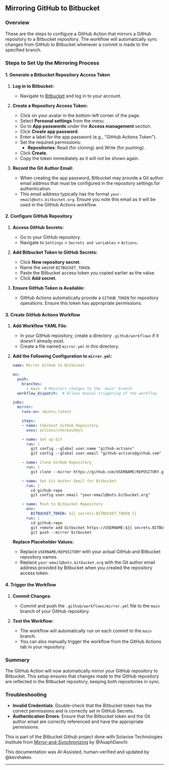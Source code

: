 
## Mirroring GitHub to Bitbucket

### Overview

These are the steps to configure a GitHub Action that mirrors a GitHub repository to a Bitbucket repository. The workflow will automatically sync changes from GitHub to Bitbucket whenever a commit is made to the specified branch.

### Steps to Set Up the Mirroring Process

#### 1. **Generate a Bitbucket Repository Access Token**

1. **Log in to Bitbucket:**
   - Navigate to [Bitbucket](https://bitbucket.org) and log in to your account.

2. **Create a Repository Access Token:**
   - Click on your avatar in the bottom-left corner of the page.
   - Select **Personal settings** from the menu.
   - Go to **App passwords** under the **Access management** section.
   - Click **Create app password**.
   - Enter a label for the app password (e.g., "GitHub Actions Token").
   - Set the required permissions:
     - **Repositories**: Read (for cloning) and Write (for pushing).
   - Click **Create**.
   - Copy the token immediately as it will not be shown again.

3. **Record the Git Author Email:**
   - When creating the app password, Bitbucket may provide a Git author email address that must be configured in the repository settings for authentication.
   - This email address typically has the format `your-email@bots.bitbucket.org`. Ensure you note this email as it will be used in the GitHub Actions workflow.

#### 2. **Configure GitHub Repository**

1. **Access GitHub Secrets:**
   - Go to your GitHub repository.
   - Navigate to `Settings` > `Secrets and variables` > `Actions`.

2. **Add Bitbucket Token to GitHub Secrets:**
   - Click **New repository secret**.
   - Name the secret `BITBUCKET_TOKEN`.
   - Paste the Bitbucket access token you copied earlier as the value.
   - Click **Add secret**.

3. **Ensure GitHub Token is Available:**
   - GitHub Actions automatically provide a `GITHUB_TOKEN` for repository operations. Ensure this token has appropriate permissions.

#### 3. **Create GitHub Actions Workflow**

1. **Add Workflow YAML File:**
   - In your GitHub repository, create a directory `.github/workflows` if it doesn’t already exist.
   - Create a file named `mirror.yml` in this directory.

2. **Add the Following Configuration to `mirror.yml`:**

   ```yaml
   name: Mirror GitHub to Bitbucket

   on:
     push:
       branches:
         - main  # Monitors changes to the 'main' branch
     workflow_dispatch:  # Allows manual triggering of the workflow

   jobs:
     mirror:
       runs-on: ubuntu-latest

       steps:
       - name: Checkout GitHub Repository
         uses: actions/checkout@v3

       - name: Set up Git
         run: |
           git config --global user.name "github-actions"
           git config --global user.email "github-actions@github.com"

       - name: Clone GitHub Repository
         run: |
           git clone --mirror https://github.com/USERNAME/REPOSITORY.git github-repo

       - name: Set Git Author Email for Bitbucket
         run: |
           cd github-repo
           git config user.email "your-email@bots.bitbucket.org"

       - name: Push to Bitbucket Repository
         env:
           BITBUCKET_TOKEN: ${{ secrets.BITBUCKET_TOKEN }}
         run: |
           cd github-repo
           git remote add bitbucket https://USERNAME:${{ secrets.BITBUCKET_TOKEN }}@bitbucket.org/USERNAME/REPOSITORY.git
           git push --mirror bitbucket
   ```

   **Replace Placeholder Values:**
   - Replace `USERNAME/REPOSITORY` with your actual GitHub and Bitbucket repository names.
   - Replace `your-email@bots.bitbucket.org` with the Git author email address provided by Bitbucket when you created the repository access token.

#### 4. **Trigger the Workflow**

1. **Commit Changes:**
   - Commit and push the `.github/workflows/mirror.yml` file to the `main` branch of your GitHub repository.

2. **Test the Workflow:**
   - The workflow will automatically run on each commit to the `main` branch.
   - You can also manually trigger the workflow from the GitHub Actions tab in your repository.

### Summary

The GitHub Action will now automatically mirror your GitHub repository to Bitbucket. This setup ensures that changes made to the GitHub repository are reflected in the Bitbucket repository, keeping both repositories in sync.

### Troubleshooting

- **Invalid Credentials**: Double-check that the Bitbucket token has the correct permissions and is correctly set in GitHub Secrets.
- **Authentication Errors**: Ensure that the Bitbucket token and the Git author email are correctly referenced and have the appropriate permissions.

This is part of the Bitbucket Github project done with Solavise Technologies Institute from [Mirror-and-Synchronizing](https://github.com/asaphdanchi/Mirror-and-synchronizing) by @AsaphDanchi

This documentation was AI-Assisted, human-verified and updated by @kevshakes

---
